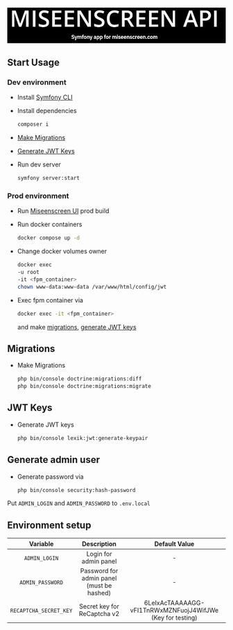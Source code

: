 ![img.png](logo.png)
## Start Usage

### Dev environment

- Install [Symfony CLI](https://symfony.com/download)
- Install dependencies

   ```sh 
  composer i
    ````

- [Make Migrations](#migrations)
- [Generate JWT Keys](#migrations)

- Run dev server
  ```sh
  symfony server:start
  ```

### Prod environment

- Run [Miseenscreen UI](https://github.com/WhtsPoint/miseenscreen-ui) prod build

- Run docker containers

    ```sh 
  docker compose up -d 
    ```
- Change docker volumes owner
   ```sh 
  docker exec 
  -u root
  -it <fpm_container>
  chown www-data:www-data /var/www/html/config/jwt
    ```

- Exec fpm container via
   ```sh 
  docker exec -it <fpm_container>
    ```
  and make [migrations](#migrations), [generate JWT keys](#jwt-keys)

## Migrations

- Make Migrations
  ```sh
  php bin/console doctrine:migrations:diff 
  php bin/console doctrine:migrations:migrate
  ``` 

## JWT Keys

- Generate JWT keys
  ```sh
  php bin/console lexik:jwt:generate-keypair
  ```

## Generate admin user

- Generate password via
  ```sh
  php bin/console security:hash-password
  ```
Put `ADMIN_LOGIN` and `ADMIN_PASSWORD` to `.env.local`

## Environment setup


|        Variable        |                Description                |                       Default Value                        |
|:----------------------:|:-----------------------------------------:|:----------------------------------------------------------:|
|     `ADMIN_LOGIN`      |           Login for admin panel           |                             -                              |
|    `ADMIN_PASSWORD`    | Password for admin panel (must be hashed) |                             -                              |
| `RECAPTCHA_SECRET_KEY` |        Secret key for ReCaptcha v2        | 6LeIxAcTAAAAAGG-vFI1TnRWxMZNFuojJ4WifJWe (Key for testing) |